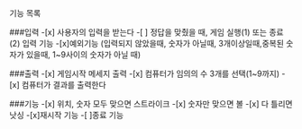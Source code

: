 기능 목록

###입력 -[x] 사용자의 입력을 받는다 -[ ] 정답을 맞췄을 때, 게임 실행(1) 또는 종료(2) 입력 기능 -[x]예외기능 (입력되지 않았을때, 숫자가 아닐때, 3개이상일때,중복된 숫자가 있을때, 1~9사이의 숫자가 아닐 때)

###출력 -[x] 게임시작 메세지 출력 -[x] 컴퓨터가 임의의 수 3개를 선택(1~9까지) -[x] 컴퓨터가 결과를 출력한다

###기능 -[x] 위치, 숫자 모두 맞으면 스트라이크 -[x] 숫자만 맞으면 볼 -[x] 다 틀리면 낫싱 -[x]재시작 기능 -[ ]종료 기능
